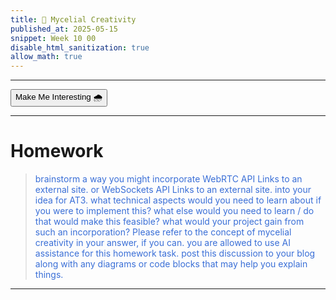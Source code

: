 ```yaml
---
title: 🌠 Mycelial Creativity
published_at: 2025-05-15
snippet: Week 10 00
disable_html_sanitization: true
allow_math: true
---
```


<style>
  .markdown-body h1, .markdown-body h3 {font-weight: 300;}
  p, ul {color:#3A6FD7;}

  .int-style {
  --color-primary:rgb(161, 161, 161);
  --color-background: #ffffff;
  --color-canvas-default: #ffffff;
  --color-foreground: #1e1e1e;
  --color-text: #1e1e1e;
  --color-muted-foreground:rgb(95, 95, 95);
  }
</style>

---

<button id="int-btn" class="rounded-md p-2 bg-transparent border border-primary text-foreground hover:#7d9fc0">Make Me Interesting 🌧️</button>

<script>
const intBtn = document.querySelector("#int-btn");
console.log(intBtn);

let interesting = false;

intBtn.addEventListener("click", function () {
  console.log('button clicked');

  if (interesting === false){
    document.documentElement.classList.add('int-style');
    interesting = true;
  } else if (interesting === true){
    document.documentElement.classList.remove('int-style');
    interesting = false;
  }

});
</script>

---

# Homework

> brainstorm a way you might incorporate WebRTC API Links to an external site. or WebSockets API Links to an external site. into your idea for AT3.
> what technical aspects would you need to learn about if you were to implement this?
> what else would you need to learn / do that would make this feasible?
> what would your project gain from such an incorporation?
> Please refer to the concept of mycelial creativity in your answer, if you can.
> you are allowed to use AI assistance for this homework task.
> post this discussion to your blog along with any diagrams or code blocks that may help you explain things.

---
